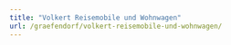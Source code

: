 ```yaml
---
title: "Volkert Reisemobile und Wohnwagen"
url: /graefendorf/volkert-reisemobile-und-wohnwagen/
---
```

